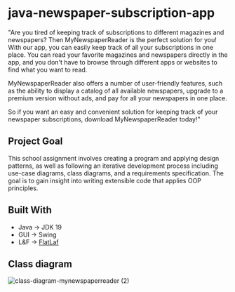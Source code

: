 # java-newspaper-subscription-app

"Are you tired of keeping track of subscriptions to different magazines and newspapers? Then MyNewspaperReader is the perfect solution for you! With our app, you can easily keep track of all your subscriptions in one place. You can read your favorite magazines and newspapers directly in the app, and you don't have to browse through different apps or websites to find what you want to read.

MyNewspaperReader also offers a number of user-friendly features, such as the ability to display a catalog of all available newspapers, upgrade to a premium version without ads, and pay for all your newspapers in one place.

So if you want an easy and convenient solution for keeping track of your newspaper subscriptions, download MyNewspaperReader today!"

## Project Goal

This school assignment involves creating a program and applying design patterns, as well as following an iterative development process including use-case diagrams, class diagrams, and a requirements specification. The goal is to gain insight into writing extensible code that applies OOP principles.

## Built With

- Java -> JDK 19
- GUI -> Swing
- L&F -> <a href="https://www.formdev.com/flatlaf/">FlatLaf</a>

## Class diagram

![class-diagram-mynewspaperreader (2)](https://user-images.githubusercontent.com/87245022/209307475-c44e348d-5c38-4e68-8a88-f63fd3bab08b.png)
